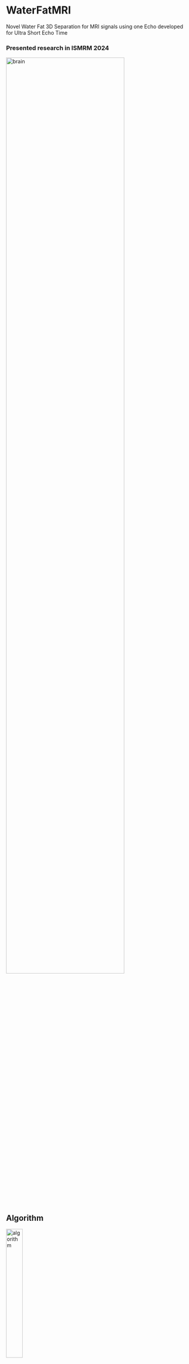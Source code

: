 # WaterFatMRI 

Novel Water Fat 3D Separation for MRI signals using one Echo developed for Ultra Short Echo Time

### Presented research in ISMRM 2024
<img src="https://github.com/user-attachments/assets/53e6c191-4402-4861-8f1c-aa0f16ce0cb7" alt="brain" width="80%">

## Algorithm 
<img src="https://github.com/user-attachments/assets/2a81bd3e-11b0-497e-8e20-d3c2e1a84f53" alt="algorithm" width="30%">

## Presentation

May be found in the following [link](defense_thesis.pptx)

## Usage

The **Analysis** folder contains all the *already* processed signal manipulation and visualization 
The **Water Fat Lib** contains all the necessary logic for the method, optimization, image processing and machine learning methos

## Dependencies

There is a small dependency on the **BMRR Python** library which is not included in the package. But can be refactored easily using any type of class/struct and DICOM parser.

## Hypothesis

Initialization of a non-linear second order optimization method used to capture the unwanted phase contributions form the MRI scan helps improve the convergence path while increasing computational space and time efficiency

## Thesis

Found under the [link](Thesis.pdf)





